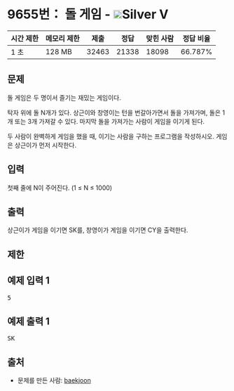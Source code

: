 # 9655번： 돌 게임 - <img src="https://static.solved.ac/tier_small/6.svg" style="height:20px" />Silver V


| 시간 제한 | 메모리 제한 | 제출 | 정답 | 맞힌 사람 | 정답 비율 |
| --- | --- | --- | --- | --- | --- |
| 1 초 | 128 MB | 32463 | 21338 | 18098 | 66.787% |


## 문제


돌 게임은 두 명이서 즐기는 재밌는 게임이다.

탁자 위에 돌 N개가 있다. 상근이와 창영이는 턴을 번갈아가면서 돌을 가져가며, 돌은 1개 또는 3개 가져갈 수 있다. 마지막 돌을 가져가는 사람이 게임을 이기게 된다.

두 사람이 완벽하게 게임을 했을 때, 이기는 사람을 구하는 프로그램을 작성하시오. 게임은 상근이가 먼저 시작한다.




## 입력


첫째 줄에 N이 주어진다. (1 ≤ N ≤ 1000)




## 출력


상근이가 게임을 이기면 SK를, 창영이가 게임을 이기면 CY을 출력한다.




## 제한




## 예제 입력 1


<pre>5
</pre>


## 예제 출력 1


<pre>SK
</pre>






## 출처


- 문제를 만든 사람: [baekjoon](/user/baekjoon)





